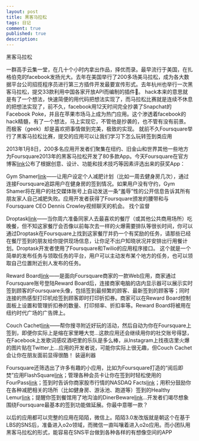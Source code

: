 ```yaml
---
layout: post
title: 黑客马拉松
tags: 日记
comment: true
published: true
description:
---
```

黑客马拉松

一群高手云集一堂，在几十个小时内拿出作品，择优而录。最早流行于美国，在扎格伯克的facebook发扬光大。去年在美国举行了200多场美马拉松，成为各大数据平台公司招揽程序员进行第三方插件开发最要宣传形式。去年杭州也举行一次黑客马拉松，提交33款利用中国各家开放API而编制的插件。
hack本来的意思就是有了一个想法，快速简便的用代码把想法实现了，而马拉松比赛就是连续不休息的把想法实现了，前不久，facebook用12天时间完全抄袭了Snapchat的Facebook Poke，并且在苹果市场马上成为热门应用。这个渗透着facebook的hack精髓，有了一个想法，马上实现它，不管他是抄袭的，也不管有没有前景。而极客（geek）却是喜欢把事情做到完美，极致的实现。
就前不久Foursquare举行了黑客马拉松比赛，提交的应用可以让我们学习下怎么玩转签到类应用

2013年1月8日，200多名应用开发者们聚集在纽约、旧金山和世界其他一些地方为Foursquare2013年的黑客马拉松开发了80多款App。今天Foursquare在官方博客[link](http://blog.foursquare.com/2013/01/08/if-you-build-it-they-will-come-check-out-all-the-cool-new-things-you-can-do-with-foursquare-hackathon/)公布了根据创意、设计、功能和技术技巧等因素评选出来的获奖App：

Gym Shamer[link](http://gymshamer.herokuapp.com/)——让用户设定个人减肥计划（比如一周去健身房几次），通过连接Foursquare追踪用户在健身房的签到情况。如果用户没有守约，Gym Shamer将在用户的社交媒体账号上自动发送一条“羞辱”性的公开信息告诉其所有朋友家人自己减肥失败。应用开发者获得了Foursquare颁发的腰带和与Foursquare CEO Dennis Crowley视频聊天的机会。
找个监督

Droptask[link](http://droptask.co/)——当你周六准备同家人去最喜欢的餐厅（或其他公共商用场所）吃晚餐，但不知这家餐厅会否像以前每次去一样的火爆需要排队等很长时间，你可以通过Droptask在Foursquare上找到这家餐厅并扔一个有奖励的任务，请那些已经在餐厅签到的朋友给你提供现场信息，让你足不出户知晓状况并安排出行用餐计划。Droptask开发者使用了Foursquare和Twilio的应用程序接口。
这个就是一个简单的发布任务与领取任务的平台，用户可以主动发布某个地方的任务，也可以领取自己位置附近别人发布的任务。

Reward Board[link](http://therewardboard.com/)——是面向Foursquare商家的一款Web应用，商家通过Foursquare账号登陆Reward Board后，连接商家电脑的店内显示器可以展示实时签到顾客的Foursquare头像，包括签到最频繁的顾客、最新签到的顾客等；同时连接的热感型打印机给签到顾客即时打印折扣券。商家可以在Reward Board控制面板上设置和管理折扣券的数量、打印频率、折扣率等。Reward Board将被用在纽约时代广场的广告牌上。

Couch Cachet[link](http://www.couchcachet.com/)——帮你搜寻附近好玩的活动，然后自动为你在Foursquare上签到，即便你实际上是缩在家里睡大觉…这款应用还会继续用你的社交账号得瑟，在Facebook上发歌词感叹酒吧里的乐队是多么棒，从Instagram上找夜店里火爆的图片贴在Twitter上…应用的开发者说，可能你实际上很无趣，但Couch Cachet会让你在朋友面前显得很酷！
装逼利器

Foursquare还筛选出了许多有趣的小应用，比如为Foursquare打造的“阅后即焚”应用FlashSquare[link](http://flashsquare.in/)；管理各种会员卡让你在签到时轻松使用的FourPass[link](http://fourpass.herokuapp.com/)；签到时告诉你商家股市行情的NASDAQ Facts[link](http://nasdaq-facts.pin13.net/)；用积分鼓励你在各种减肥相关的场所（比如健身房、游泳池、跑道等）签到的Healthy Lemur[link](http://www.healthylemur.com/)；提醒你签到餐馆用了地沟油的DinerBeware[link](https://dinerbeware.com/)…开发者们竭尽想象围绕Foursquare最基本的签到功能做延展。你最中意哪一款？

以后的应用都可以完整的应用在陌陌，微信上。陌陌3.0发改版就是朝这个在基于LBS的SNS后，准备进入o2o领域，而微信一直叫嚷着进入o2o应用。而小团队用黑客马拉松的形式，能容易在SNS平台做到各种各样的有想像空间的APP







